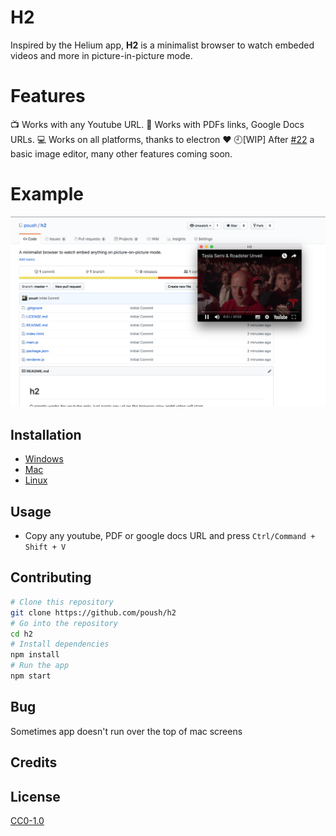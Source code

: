 # H2
Inspired by the Helium app, **H2** is a minimalist browser to watch embeded videos and more in  picture-in-picture mode.
# Features
:tv: Works with any Youtube URL.
:scroll: Works with PDFs links, Google Docs URLs.
:computer: Works on all platforms, thanks to electron ❤️
:clock9:[WIP] After [#22](https://github.com/poush/H2/pull/22) a basic image editor, many other features coming soon.
# Example
![sample](img.png)
## Installation
* [Windows](docs/windows.md)
* [Mac](docs/mac.md)
* [Linux](docs/linux.md)
## Usage
* Copy any youtube, PDF or google docs URL and press `Ctrl/Command + Shift + V`
## Contributing
```bash
# Clone this repository
git clone https://github.com/poush/h2
# Go into the repository
cd h2
# Install dependencies
npm install
# Run the app
npm start
```
## Bug
Sometimes app doesn't run over the top of mac screens
## Credits

## License
[CC0-1.0](https://github.com/poush/H2/blob/master/LICENSE.md)

